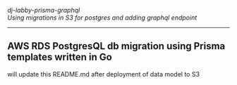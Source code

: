 _dj-labby-prisma-graphql_  
_Using migrations in S3 for postgres and adding graphql endpoint_  
  
*********

## AWS RDS PostgresQL db migration using Prisma templates written in Go  
  
will update this README.md after deployment of data model to S3
